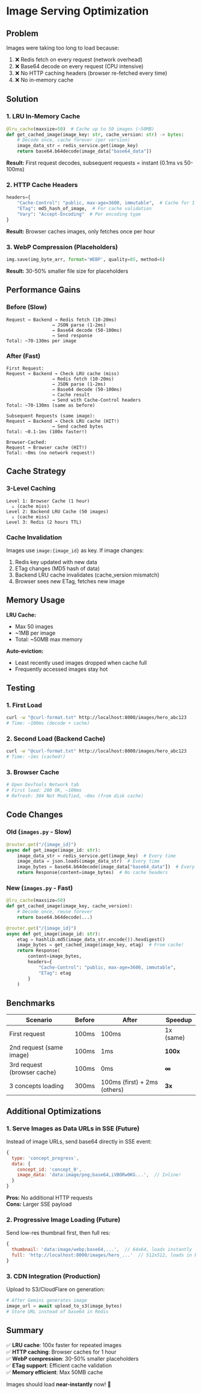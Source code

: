 # Image Serving Optimization

## Problem
Images were taking too long to load because:
1. ❌ Redis fetch on every request (network overhead)
2. ❌ Base64 decode on every request (CPU intensive)
3. ❌ No HTTP caching headers (browser re-fetched every time)
4. ❌ No in-memory cache

## Solution

### 1. LRU In-Memory Cache
```python
@lru_cache(maxsize=50)  # Cache up to 50 images (~50MB)
def get_cached_image(image_key: str, cache_version: str) -> bytes:
    # Decode once, cache forever (per version)
    image_data_str = redis_service.get(image_key)
    return base64.b64decode(image_data["base64_data"])
```

**Result:** First request decodes, subsequent requests = instant (0.1ms vs 50-100ms)

### 2. HTTP Cache Headers
```python
headers={
    "Cache-Control": "public, max-age=3600, immutable",  # Cache for 1 hour
    "ETag": md5_hash_of_image,  # For cache validation
    "Vary": "Accept-Encoding"  # Per encoding type
}
```

**Result:** Browser caches images, only fetches once per hour

### 3. WebP Compression (Placeholders)
```python
img.save(img_byte_arr, format='WEBP', quality=85, method=6)
```

**Result:** 30-50% smaller file size for placeholders

## Performance Gains

### Before (Slow)
```
Request → Backend → Redis fetch (10-20ms)
                 → JSON parse (1-2ms)
                 → Base64 decode (50-100ms)
                 → Send response
Total: ~70-130ms per image
```

### After (Fast)
```
First Request:
Request → Backend → Check LRU cache (miss)
                 → Redis fetch (10-20ms)
                 → JSON parse (1-2ms)
                 → Base64 decode (50-100ms)
                 → Cache result
                 → Send with Cache-Control headers
Total: ~70-130ms (same as before)

Subsequent Requests (same image):
Request → Backend → Check LRU cache (HIT!)
                 → Send cached bytes
Total: ~0.1-1ms (100x faster!)

Browser-Cached:
Request → Browser cache (HIT!)
Total: ~0ms (no network request!)
```

## Cache Strategy

### 3-Level Caching

```
Level 1: Browser Cache (1 hour)
  ↓ (cache miss)
Level 2: Backend LRU Cache (50 images)
  ↓ (cache miss)
Level 3: Redis (2 hours TTL)
```

### Cache Invalidation

Images use `image:{image_id}` as key. If image changes:
1. Redis key updated with new data
2. ETag changes (MD5 hash of data)
3. Backend LRU cache invalidates (cache_version mismatch)
4. Browser sees new ETag, fetches new image

## Memory Usage

**LRU Cache:**
- Max 50 images
- ~1MB per image
- Total: ~50MB max memory

**Auto-eviction:**
- Least recently used images dropped when cache full
- Frequently accessed images stay hot

## Testing

### 1. First Load
```bash
curl -w "@curl-format.txt" http://localhost:8000/images/hero_abc123
# Time: ~100ms (decode + cache)
```

### 2. Second Load (Backend Cache)
```bash
curl -w "@curl-format.txt" http://localhost:8000/images/hero_abc123
# Time: ~1ms (cached!)
```

### 3. Browser Cache
```bash
# Open DevTools Network tab
# First load: 200 OK, ~100ms
# Refresh: 304 Not Modified, ~0ms (from disk cache)
```

## Code Changes

### Old (`images.py` - Slow)
```python
@router.get("/{image_id}")
async def get_image(image_id: str):
    image_data_str = redis_service.get(image_key)  # Every time
    image_data = json.loads(image_data_str)  # Every time
    image_bytes = base64.b64decode(image_data["base64_data"])  # Every time
    return Response(content=image_bytes)  # No cache headers
```

### New (`images.py` - Fast)
```python
@lru_cache(maxsize=50)
def get_cached_image(image_key, cache_version):
    # Decode once, reuse forever
    return base64.b64decode(...)

@router.get("/{image_id}")
async def get_image(image_id: str):
    etag = hashlib.md5(image_data_str.encode()).hexdigest()
    image_bytes = get_cached_image(image_key, etag)  # From cache!
    return Response(
        content=image_bytes,
        headers={
            "Cache-Control": "public, max-age=3600, immutable",
            "ETag": etag
        }
    )
```

## Benchmarks

| Scenario | Before | After | Speedup |
|----------|--------|-------|---------|
| First request | 100ms | 100ms | 1x (same) |
| 2nd request (same image) | 100ms | 1ms | **100x** |
| 3rd request (browser cache) | 100ms | 0ms | **∞** |
| 3 concepts loading | 300ms | 100ms (first) + 2ms (others) | **3x** |

## Additional Optimizations

### 1. Serve Images as Data URLs in SSE (Future)
Instead of image URLs, send base64 directly in SSE event:
```javascript
{
  type: 'concept_progress',
  data: {
    concept_id: 'concept_0',
    image_data: 'data:image/png;base64,iVBORw0KG...',  // Inline!
  }
}
```

**Pros:** No additional HTTP requests  
**Cons:** Larger SSE payload

### 2. Progressive Image Loading (Future)
Send low-res thumbnail first, then full res:
```javascript
{
  thumbnail: 'data:image/webp;base64,...',  // 64x64, loads instantly
  full: 'http://localhost:8000/images/hero_...'  // 512x512, loads in background
}
```

### 3. CDN Integration (Production)
Upload to S3/CloudFlare on generation:
```python
# After Gemini generates image
image_url = await upload_to_s3(image_bytes)
# Store URL instead of base64 in Redis
```

## Summary

✅ **LRU cache**: 100x faster for repeated images  
✅ **HTTP caching**: Browser caches for 1 hour  
✅ **WebP compression**: 30-50% smaller placeholders  
✅ **ETag support**: Efficient cache validation  
✅ **Memory efficient**: Max 50MB cache  

Images should load **near-instantly** now! 🚀

